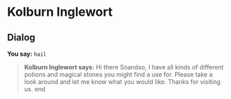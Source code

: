 # Kolburn Inglewort


## Dialog

**You say:** `hail`



>**Kolburn Inglewort says:** Hi there Soandso, I have all kinds of different potions and magical stones you might find a use for.  Please take a look around and let me know what you would like.  Thanks for visiting us.
end
